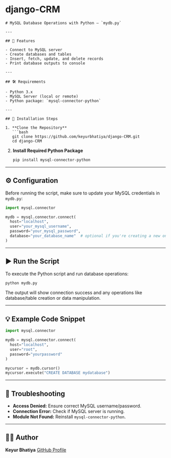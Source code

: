 # django-CRM
````
# MySQL Database Operations with Python – `mydb.py`

---

## 📌 Features

- Connect to MySQL server
- Create databases and tables
- Insert, fetch, update, and delete records
- Print database outputs to console

---

## 🛠️ Requirements

- Python 3.x
- MySQL Server (local or remote)
- Python package: `mysql-connector-python`

---

## 🔧 Installation Steps

1. **Clone the Repository**
   ```bash
   git clone https://github.com/keyurbhatiya/django-CRM.git
   cd django-CRM
````

2. **Install Required Python Package**

   ```bash
   pip install mysql-connector-python
   ```

---

## ⚙️ Configuration

Before running the script, make sure to update your MySQL credentials in `mydb.py`:

```python
import mysql.connector

mydb = mysql.connector.connect(
  host="localhost",
  user="your_mysql_username",
  password="your_mysql_password",
  database="your_database_name"  # optional if you're creating a new one
)
```

---

## ▶️ Run the Script

To execute the Python script and run database operations:

```bash
python mydb.py
```

The output will show connection success and any operations like database/table creation or data manipulation.

---

## 💡 Example Code Snippet

```python
import mysql.connector

mydb = mysql.connector.connect(
  host="localhost",
  user="root",
  password="yourpassword"
)

mycursor = mydb.cursor()
mycursor.execute("CREATE DATABASE mydatabase")
```

---

## 🐞 Troubleshooting

* **Access Denied:** Ensure correct MySQL username/password.
* **Connection Error:** Check if MySQL server is running.
* **Module Not Found:** Reinstall `mysql-connector-python`.

---

## 👨‍💻 Author

**Keyur Bhatiya**
[GitHub Profile](https://github.com/keyurbhatiya)

